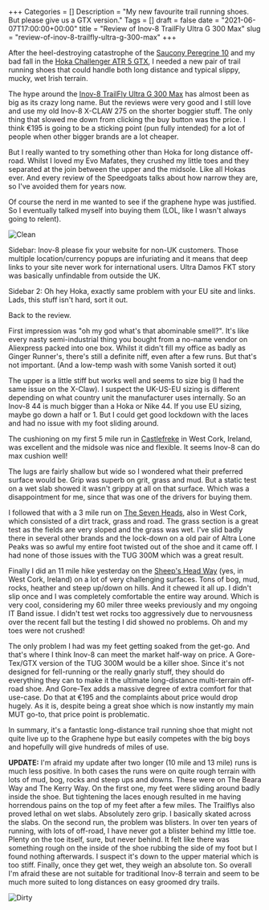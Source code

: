 +++
Categories = []
Description = "My new favourite trail running shoes. But please give us a GTX version."
Tags = []
draft = false
date = "2021-06-07T17:00:00+00:00"
title = "Review of Inov-8 TrailFly Ultra G 300 Max"
slug = "review-of-inov-8-trailfly-ultra-g-300-max"
+++

After the heel-destroying catastrophe of the [Saucony Peregrine 10](/2021/06/07/review-of-saucony-peregrine-10-11/) and my bad fall in the [Hoka Challenger ATR 5 GTX](/2021/06/07/the-sheeps-head-way-fkt/), I needed a new pair of trail running shoes that could handle both long distance and typical slippy, mucky, wet Irish terrain.

The hype around the [Inov-8 TrailFly Ultra G 300 Max](https://www.inov-8.com/eu/trailfly-ultra-g-300-max-mens-ultra-running-shoes) has almost been as big as its crazy long name. But the reviews were very good and I still love and use my old Inov-8 X-CLAW 275 on the shorter boggier stuff. The only thing that slowed me down from clicking the buy button was the price. I think €195 is going to be a sticking point (pun fully intended) for a lot of people when other bigger brands are a lot cheaper.

But I really wanted to try something other than Hoka for long distance off-road. Whilst I loved my Evo Mafates, they crushed my little toes and they separated at the join between the upper and the midsole. Like all Hokas ever. And every review of the Speedgoats talks about how narrow they are, so I've avoided them for years now.

Of course the nerd in me wanted to see if the graphene hype was justified. So I eventually talked myself into buying them (LOL, like I wasn't always going to relent). 

![Clean](/images/2021/06/inov-8-trailfly-ultra-g-300-max-clean.jpg)

Sidebar: Inov-8 please fix your website for non-UK customers. Those multiple location/currency popups are infuriating and it means that deep links to your site never work for international users. Ultra Damos FKT story was basically unfindable from outside the UK.  

Sidebar 2: Oh hey Hoka, exactly same problem with your EU site and links. Lads, this stuff isn't hard, sort it out.

Back to the review.

First impression was "oh my god what's that abominable smell?". It's like every nasty semi-industrial thing you bought from a no-name vendor on Aliexpress packed into one box. Whilst it didn't fill my office as badly as Ginger Runner's, there's still a definite niff, even after a few runs. But that's not important. (And a low-temp wash with some Vanish sorted it out)

The upper is a little stiff but works well and seems to size big (I had the same issue on the X-Claw). I suspect the UK-US-EU sizing is different depending on what country unit the manufacturer uses internally. So an Inov-8 44 is much bigger than a Hoka or Nike 44. If you use EU sizing, maybe go down a half or 1. But I could get good lockdown with the laces and had no issue with my foot sliding around.

The cushioning on my first 5 mile run in [Castlefreke](https://www.strava.com/activities/5376075616) in West Cork, Ireland, was excellent and the midsole was nice and flexible. It seems Inov-8 can do max cushion well!

The lugs are fairly shallow but wide so I wondered what their preferred surface would be. Grip was superb on grit, grass and mud. But a static test on a wet slab showed it wasn't grippy at all on that surface. Which was a disappointment for me, since that was one of the drivers for buying them. 

I followed that with a 3 mile run on [The Seven Heads](https://www.strava.com/activities/5415408198), also in West Cork, which consisted of a dirt track, grass and road. The grass section is a great test as the fields are very sloped and the grass was wet. I've slid badly there in several other brands and the lock-down on a old pair of Altra Lone Peaks was so awful my entire foot twisted out of the shoe and it came off. I had none of those issues with the TUG 300M which was a great result.

Finally I did an 11 mile hike yesterday on the [Sheep's Head Way](https://www.strava.com/activities/5425613675) (yes, in West Cork, Ireland) on a lot of very challenging surfaces. Tons of bog, mud, rocks, heather and steep up/down on hills. And it chewed it all up. I didn't slip once and I was completely comfortable the entire way around. Which is very cool, considering my 60 miler three weeks previously and my ongoing IT Band issue. I didn't test wet rocks too aggressively due to nervousness over the recent fall but the testing I did showed no problems. Oh and my toes were not crushed!

The only problem I had was my feet getting soaked from the get-go. And that's where I think Inov-8 can meet the market half-way on price. A Gore-Tex/GTX version of the TUG 300M would be a killer shoe. Since it's not designed for fell-running or the really gnarly stuff, they should do everything they can to make it the ultimate long-distance multi-terrain off-road shoe. And Gore-Tex adds a massive degree of extra comfort for that use-case. Do that at €195 and the complaints about price would drop hugely. As it is, despite being a great shoe which is now instantly my main MUT go-to, that price point is problematic.

In summary, it's a fantastic long-distance trail running shoe that might not quite live up to the Graphene hype but easily competes with the big boys and hopefully will give hundreds of miles of use.

**UPDATE:** I'm afraid my update after two longer (10 mile and 13 mile) runs is much less positive. In both cases the runs were on quite rough terrain with lots of mud, bog, rocks and steep ups and downs. These were on The Beara Way and The Kerry Way. On the first one, my feet were sliding around badly inside the shoe. But tightening the laces enough resulted in me having horrendous pains on the top of my feet after a few miles. The Trailflys also proved lethal on wet slabs. Absolutely zero grip. I basically skated across the slabs. On the second run, the problem was blisters. In over ten years of running, with lots of off-road, I have never got a blister behind my little toe. Plenty on the toe itself, sure, but never behind. It felt like there was something rough on the inside of the shoe rubbing the side of my foot but I found nothing afterwards. I suspect it's down to the upper material which is too stiff. Finally, once they get wet, they weigh an absolute ton. So overall I'm afraid these are not suitable for traditional Inov-8 terrain and seem to be much more suited to long distances on easy groomed dry trails.

![Dirty](/images/2021/06/inov-8-trailfly-ultra-g-300-max-dirty.jpg)

